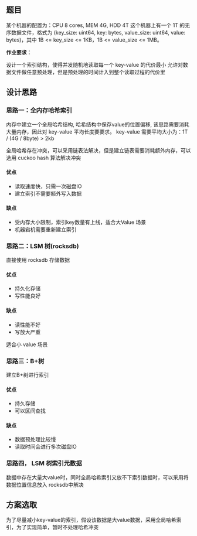 ## 题目

某个机器的配置为：CPU 8 cores, MEM 4G, HDD 4T
这个机器上有一个 1T 的无序数据文件，格式为 (key_size: uint64, key: bytes, value_size: uint64, value: bytes)，其中 1B <= key_size <= 1KB，1B <= value_size <= 1MB。

**作业要求**：

设计一个索引结构，使得并发随机地读取每一个 key-value 的代价最小
允许对数据文件做任意预处理，但是预处理的时间计入到整个读取过程的代价里

## 设计思路

### 思路一：全内存哈希索引

内存中建立一个全局哈希结构, 哈希结构中保存value的位置偏移, 该思路需要消耗大量内存，因此对 key-value 平均长度要要求。
key-value 需要平均大小为：1T / (4G / 8byte) > 2kb

全局哈希存在冲突，可以采用链表法解决，但是建立链表需要消耗额外内存，可以选用 cuckoo hash 算法解决冲突

#### 优点
* 读取速度快，只需一次磁盘IO
* 建立索引不需要额外写入数据

#### 缺点
* 受内存大小限制，索引key数量有上线，适合大Value 场景
* 机器宕机需要重新建立索引

### 思路二：LSM 树(rocksdb)

直接使用 rocksdb 存储数据

#### 优点
* 持久化存储
* 写性能良好

#### 缺点
* 读性能不好
* 写放大严重

适合小 value 场景

### 思路三：B+树

建立B+树进行索引

#### 优点
* 持久存储
* 可以区间查找

#### 缺点
* 数据预处理比较慢
* 读取时间会进行多次磁盘IO

### 思路四， LSM 树索引元数据

数据中存在大量大value时，同时全局哈希索引又放不下索引数据时，可以采用将数据位置信息放入 rocksdb中解决

## 方案选取

为了尽量减小key-value的索引，假设该数据是大value数据，采用全局哈希索引，为了实现简单，暂时不处理哈希冲突